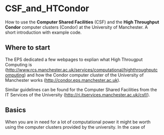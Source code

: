 # CSF_and_HTCondor
How to use the **Computer Shared Facilities** (CSF) and the **High Throughput Condor** computer clusters (Condor) at the University of Manchester. A short introduction with example code.

## Where to start
The EPS dedicated a few webpages to explian what High Througput Computing is (http://www.rcs.manchester.ac.uk/services/computational/highthroughputcomputing) and how the Condor computer cluster of the University of Manchester works (http://condor.eps.manchester.ac.uk).

Similar guidelines can be found for the Computer Shared Facilities from the IT Services of the University (http://ri.itservices.manchester.ac.uk/csf/).

## Basics
When you are in need for a lot of computational power it might be worth using the computer clusters provided by the university. In the case of 
